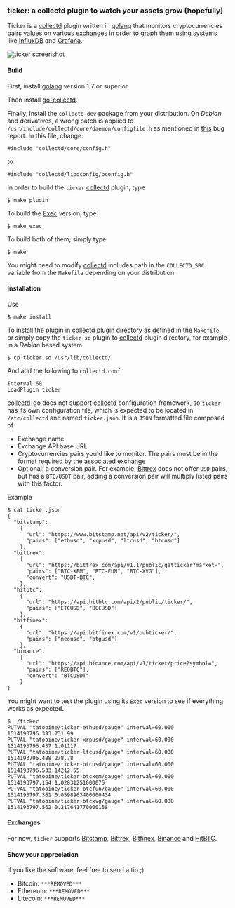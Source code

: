 ### ticker: a collectd plugin to watch your assets grow (hopefully)

Ticker is a [collectd][1] plugin written in [golang][2] that monitors cryptocurrencies pairs values on various exchanges in order to graph them using systems like [InfluxDB][7] and [Grafana][8].

![ticker screenshot](https://imil.net/stuff/ticker_screenshot.png "ticker in action")

#### Build

First, install [golang][2] version 1.7 or superior.

Then install [go-collectd][5].

Finally, install the `collectd-dev` package from your distribution. On _Debian_ and derivatives, a wrong patch is applied to `/usr/include/collectd/core/daemon/configfile.h` as mentioned in [this][3] bug report. In this file, change:

```
#include "collectd/core/config.h"
```

to

```
#include "collectd/liboconfig/oconfig.h"
```

In order to build the `ticker` [collectd][1] plugin, type

```
$ make plugin
```

To build the [Exec][4] version, type

```
$ make exec
```

To build both of them, simply type

```
$ make
```
 
You might need to modify [collectd][1] includes path in the `COLLECTD_SRC` variable from the `Makefile` depending on your distribution.

#### Installation

Use

```
$ make install
```

To install the plugin in [collectd][1] plugin directory as defined in the `Makefile`, or simply copy the `ticker.so` plugin to [collectd][1] plugin directory, for example in a _Debian_ based system

```
$ cp ticker.so /usr/lib/collectd/
```

And add the following to `collectd.conf`

```
Interval 60
LoadPlugin ticker
```

[collectd-go][5] does not support [collectd][1] configuration framework, so `ticker` has its own configuration file, which is expected to be located in `/etc/collectd` and named `ticker.json`. It is a `JSON` formatted file composed of

* Exchange name
* Exchange API base URL
* Cryptocurrencies pairs you'd like to monitor. The pairs must be in the format required by the associated exchange
* Optional: a conversion pair. For example, [Bittrex][6] does not offer `USD` pairs, but has a `BTC/USDT` pair, adding a conversion pair will multiply listed pairs with this factor.

Example

```
$ cat ticker.json
{
  "bitstamp":
    {
      "url": "https://www.bitstamp.net/api/v2/ticker/",
      "pairs": ["ethusd", "xrpusd", "ltcusd", "btcusd"]
    },
  "bittrex":
    {
      "url": "https://bittrex.com/api/v1.1/public/getticker?market=",
      "pairs": ["BTC-XEM", "BTC-FUN", "BTC-XVG"],
      "convert": "USDT-BTC",
    },
  "hitbtc":
    {
      "url": "https://api.hitbtc.com/api/2/public/ticker/",
      "pairs": ["ETCUSD", "BCCUSD"]
    },
  "bitfinex":
    {
      "url": "https://api.bitfinex.com/v1/pubticker/",
      "pairs": ["neousd", "btgusd"]
    },
  "binance":
    {
      "url": "https://api.binance.com/api/v1/ticker/price?symbol=",
      "pairs": ["REQBTC"],
      "convert": "BTCUSDT"
    }
}
```

You might want to test the plugin using its `Exec` version to see if everything works as expected.

```
$ ./ticker
PUTVAL "tatooine/ticker-ethusd/gauge" interval=60.000 1514193796.393:731.99
PUTVAL "tatooine/ticker-xrpusd/gauge" interval=60.000 1514193796.437:1.01117
PUTVAL "tatooine/ticker-ltcusd/gauge" interval=60.000 1514193796.488:278.78
PUTVAL "tatooine/ticker-btcusd/gauge" interval=60.000 1514193796.533:14212.55
PUTVAL "tatooine/ticker-btcxem/gauge" interval=60.000 1514193797.154:1.02831251000075
PUTVAL "tatooine/ticker-btcfun/gauge" interval=60.000 1514193797.361:0.0598963400000434
PUTVAL "tatooine/ticker-btcxvg/gauge" interval=60.000 1514193797.562:0.217641770000158
```

#### Exchanges

For now, `ticker` supports [Bitstamp][9], [Bittrex][6], [Bitfinex][11], [Binance][12] and [HitBTC][10].

#### Show your appreciation

If you like the software, feel free to send a tip ;)

* Bitcoin: `***REMOVED***`
* Ethereum: `***REMOVED***`
* Litecoin: `***REMOVED***`

[1]: https://collectd.org/
[2]: https://golang.org/
[3]: https://bugs.debian.org/cgi-bin/bugreport.cgi?bug=827759
[4]: https://collectd.org/wiki/index.php/Plugin:Exec
[5]: https://github.com/collectd/go-collectd
[6]: https://bittrex.com/
[7]: https://www.influxdata.com/
[8]: https://grafana.com/
[9]: https://www.bitstamp.net/
[10]: https://hitbtc.com/
[11]: https://www.bitfinex.com/
[12]: https://www.binance.com/
